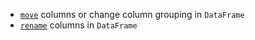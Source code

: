 [//]: # (title: moveRename.md)

* [`move`](move.md) columns or change column grouping in `DataFrame` 
* [`rename`](rename.md) columns in `DataFrame`
